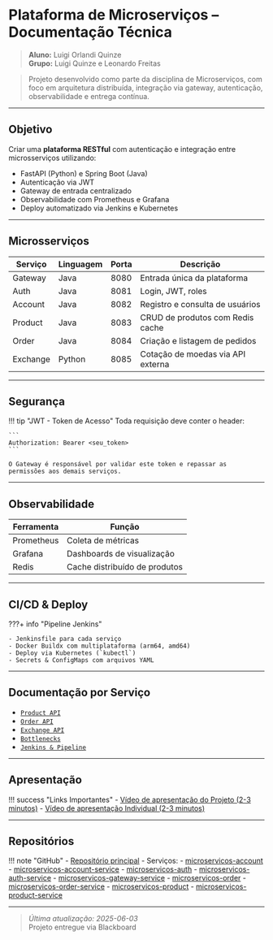 
# Plataforma de Microserviços – Documentação Técnica

> **Aluno:** Luigi Orlandi Quinze  
> **Grupo:** Luigi Quinze e Leonardo Freitas  

> Projeto desenvolvido como parte da disciplina de Microserviços, com foco em arquitetura distribuída, integração via gateway, autenticação, observabilidade e entrega contínua.

---

##  Objetivo

Criar uma **plataforma RESTful** com autenticação e integração entre microsserviços utilizando:

- FastAPI (Python) e Spring Boot (Java)
- Autenticação via JWT
- Gateway de entrada centralizado
- Observabilidade com Prometheus e Grafana
- Deploy automatizado via Jenkins e Kubernetes

---

##  Microsserviços

| Serviço   | Linguagem | Porta | Descrição                          |
|-----------|-----------|-------|------------------------------------|
| Gateway   | Java      | 8080  | Entrada única da plataforma        |
| Auth      | Java      | 8081  | Login, JWT, roles                  |
| Account   | Java      | 8082  | Registro e consulta de usuários    |
| Product   | Java      | 8083  | CRUD de produtos com Redis cache   |
| Order     | Java      | 8084  | Criação e listagem de pedidos      |
| Exchange  | Python    | 8085  | Cotação de moedas via API externa  |

---

##  Segurança

!!! tip "JWT - Token de Acesso"
    Toda requisição deve conter o header:

    ```
    Authorization: Bearer <seu_token>
    ```

    O Gateway é responsável por validar este token e repassar as permissões aos demais serviços.

---

##  Observabilidade

| Ferramenta   | Função                          |
|--------------|---------------------------------|
| Prometheus   | Coleta de métricas              |
| Grafana      | Dashboards de visualização      |
| Redis        | Cache distribuído de produtos   |

---

##  CI/CD & Deploy

???+ info "Pipeline Jenkins"

    - Jenkinsfile para cada serviço
    - Docker Buildx com multiplataforma (arm64, amd64)
    - Deploy via Kubernetes (`kubectl`)
    - Secrets & ConfigMaps com arquivos YAML

---

##  Documentação por Serviço

- [`Product API`](product.md)
- [`Order API`](order.md)
- [`Exchange API`](exchange.md)
- [`Bottlenecks`](bottlenecks.md)
- [`Jenkins & Pipeline`](jenkins.md)

---

##  Apresentação

!!! success "Links Importantes"
    - [Vídeo de apresentação do Projeto (2-3 minutos)](https://www.youtube.com/watch?v=Zj4Q0OFiJvA&feature=youtu.be)
    - [Vídeo de apresentação Individual (2-3 minutos)](https://www.youtube.com/watch?v=jRFk8OAOees&feature=youtu.be)


---

##  Repositórios

!!! note "GitHub"
    - [Repositório principal](https://github.com/leosfreitas/microservicos)
    - Serviços:
        - [microservicos-account](https://github.com/leosfreitas/microservicos-account)
        - [microservicos-account-service](https://github.com/leosfreitas/microservicos-account-service)
        - [microservicos-auth](https://github.com/leosfreitas/microservicos-auth)
        - [microservicos-auth-service](https://github.com/leosfreitas/microservicos-auth-service)
        - [microservicos-gateway-service](https://github.com/leosfreitas/microservicos-gateway-service)
        - [microservicos-order](https://github.com/leosfreitas/microservicos-order)
        - [microservicos-order-service](https://github.com/leosfreitas/microservicos-order-service)
        - [microservicos-product](https://github.com/leosfreitas/microservicos-product)
        - [microservicos-product-service](https://github.com/leosfreitas/microservicos-product-service)

---

> _Última atualização: 2025-06-03_  
> Projeto entregue via Blackboard 
